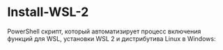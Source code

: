 # Install-WSL-2
PowerShell скрипт, который автоматизирует процесс включения функций для WSL, установки WSL 2 и дистрибутива Linux в Windows:
